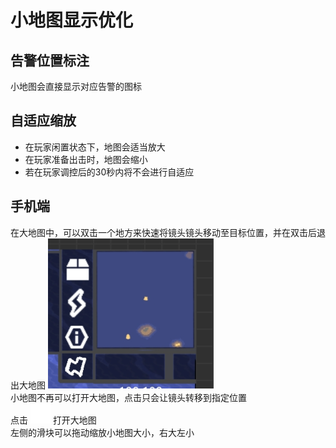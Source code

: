 # 小地图显示优化
## 告警位置标注
小地图会直接显示对应告警的图标
## 自适应缩放
- 在玩家闲置状态下，地图会适当放大
- 在玩家准备出击时，地图会缩小
- 若在玩家调控后的30秒内将不会进行自适应  
## 手机端
在大地图中，可以双击一个地方来快速将镜头镜头移动至目标位置，并在双击后退出大地图
![alt text](图/地图-手机.png)  
小地图不再可以打开大地图，点击只会让镜头转移到指定位置  
点击 ![alt text](图/map.png) 打开大地图  
左侧的滑块可以拖动缩放小地图大小，右大左小
